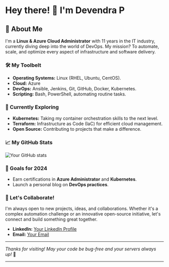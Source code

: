 # Hey there! 👋 I'm Devendra P

## 🌟 About Me

I'm a **Linux & Azure Cloud Administrator** with 11 years in the IT industry, currently diving deep into the world of DevOps. My mission? To automate, scale, and optimize every aspect of infrastructure and software delivery.

### 🛠️ My Toolbelt
- **Operating Systems:** Linux (RHEL, Ubuntu, CentOS).
- **Cloud:** Azure
- **DevOps:** Ansible, Jenkins, Git, GitHub, Docker, Kubernetes.
- **Scripting:** Bash, PowerShell, automating routine tasks.

### 🔭 Currently Exploring
- **Kubernetes:** Taking my container orchestration skills to the next level.
- **Terraform:** Infrastructure as Code (IaC) for efficient cloud management.
- **Open Source:** Contributing to projects that make a difference.

### 📈 My GitHub Stats
![Your GitHub stats](https://github-readme-stats.vercel.app/api?username=yourusername&show_icons=true&theme=radical)

### 🎯 Goals for 2024
- Earn certifications in **Azure Administrator** and **Kubernetes**.
- Launch a personal blog on **DevOps practices**.

### 🤝 Let's Collaborate!
I'm always open to new projects, ideas, and collaborations. Whether it's a complex automation challenge or an innovative open-source initiative, let's connect and build something great together.

- **LinkedIn:** [Your LinkedIn Profile](#)
- **Email:** [Your Email](mailto:your.email@example.com)

---

*Thanks for visiting! May your code be bug-free and your servers always up!* 🚀

---
